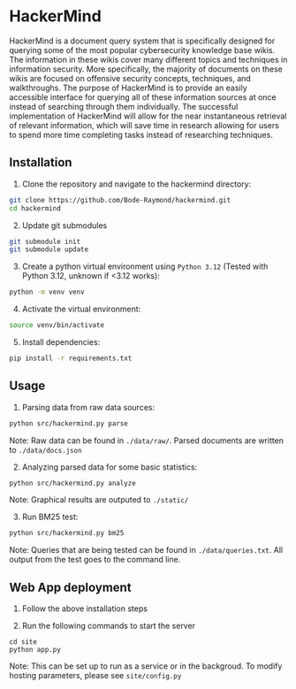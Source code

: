 # HackerMind

HackerMind is a document query system that is specifically designed for querying some of the most popular cybersecurity knowledge base wikis. The information in these wikis cover many different topics and techniques in information security. More specifically, the majority of documents on these wikis are focused on offensive security concepts, techniques, and walkthroughs. The purpose of HackerMind is to provide an easily accessible interface for querying all of these information sources at once instead of searching through them individually. The successful implementation of HackerMind will allow for the near instantaneous retrieval of relevant information, which will save time in research allowing for users to spend more time completing tasks instead of researching techniques.

## Installation

1. Clone the repository and navigate to the hackermind directory:

```bash
git clone https://github.com/Bode-Raymond/hackermind.git
cd hackermind
```

2. Update git submodules

```bash
git submodule init
git submodule update
```

3. Create a python virtual environment using `Python 3.12` (Tested with Python 3.12, unknown if <3.12 works):

```bash
python -m venv venv
```

4. Activate the virtual environment:

```bash
source venv/bin/activate
```

5. Install dependencies:

```bash
pip install -r requirements.txt
```

## Usage

1. Parsing data from raw data sources:

```bash
python src/hackermind.py parse
```

Note: Raw data can be found in `./data/raw/`. Parsed documents are written to `./data/docs.json`

2. Analyzing parsed data for some basic statistics:

```bash
python src/hackermind.py analyze
```

Note: Graphical results are outputed to `./static/`

3. Run BM25 test:

```bash
python src/hackermind.py bm25
```

Note: Queries that are being tested can be found in `./data/queries.txt`. All output from the test goes to the command line.

## Web App deployment

1. Follow the above installation steps

2. Run the following commands to start the server

```
cd site
python app.py
```

Note: This can be set up to run as a service or in the backgroud. To modify hosting parameters, please see `site/config.py`
